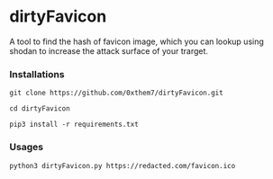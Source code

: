 # dirtyFavicon

A tool to find the hash of favicon image, which you can lookup using shodan to increase the attack surface of your trarget.

### Installations

```
git clone https://github.com/0xthem7/dirtyFavicon.git
```
```
cd dirtyFavicon
```
```
pip3 install -r requirements.txt
```

### Usages 
```
python3 dirtyFavicon.py https://redacted.com/favicon.ico
```
